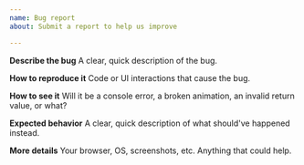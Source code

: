 ```yaml
---
name: Bug report
about: Submit a report to help us improve

---
```


**Describe the bug**
A clear, quick description of the bug.

**How to reproduce it**
Code or UI interactions that cause the bug.

**How to see it**
Will it be a console error, a broken animation, an invalid return value, or what?

**Expected behavior**
A clear, quick description of what should've happened instead.

**More details**
Your browser, OS, screenshots, etc. Anything that could help.
